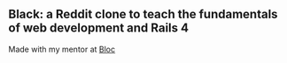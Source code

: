 ## Black: a Reddit clone to teach the fundamentals of web development and Rails 4

Made with my mentor at [Bloc](http://bloc.io)
